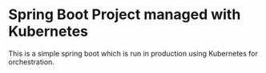# Spring Boot Project managed with Kubernetes

This is a simple spring boot which is run in production using
Kubernetes for orchestration.
